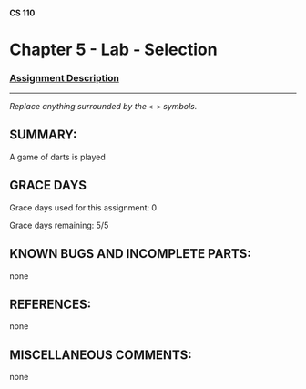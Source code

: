 #### CS 110
# Chapter 5 - Lab - Selection

### [Assignment Description](https://docs.google.com/document/d/1QfPsRfo1kZoQw4p0DhjxZskNfE0eLAV6Z6SgPSleDM4/edit?usp=sharing)

***

_Replace anything surrounded by the `< >` symbols._

## SUMMARY:
  A game of darts is played

## GRACE DAYS
Grace days used for this assignment: 0

Grace days remaining: 5/5

## KNOWN BUGS AND INCOMPLETE PARTS:
 none

## REFERENCES:
 none

## MISCELLANEOUS COMMENTS:
 none
